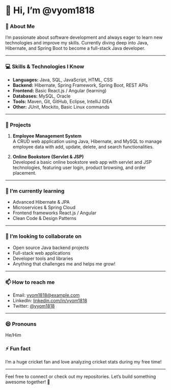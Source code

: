 # 👋 Hi, I’m @vyom1818

### 👀 About Me  
I’m passionate about software development and always eager to learn new technologies and improve my skills. Currently diving deep into Java, Hibernate, and Spring Boot to become a full-stack Java developer.

---

### 💻 Skills & Technologies I Know  
- **Languages:** Java, SQL, JavaScript, HTML, CSS  
- **Backend:** Hibernate, Spring Framework, Spring Boot, REST APIs  
- **Frontend:** Basic React.js / Angular (learning)  
- **Databases:** MySQL, Oracle  
- **Tools:** Maven, Git, GitHub, Eclipse, IntelliJ IDEA  
- **Other:** JUnit, Mockito, Basic Linux commands

---

### 🚀 Projects  
1. **Employee Management System**  
   A CRUD web application using Java, Hibernate, and MySQL to manage employee data with add, update, delete, and search functionalities.

2. **Online Bookstore (Servlet & JSP)**  
   Developed a basic online bookstore web app with servlet and JSP technologies, featuring user login, product browsing, and order placement.


---

### 🌱 I’m currently learning  
- Advanced Hibernate & JPA  
- Microservices & Spring Cloud  
- Frontend frameworks React.js / Angular  
- Clean Code & Design Patterns

---

### 💞️ I’m looking to collaborate on  
- Open source Java backend projects  
- Full-stack web applications  
- Developer tools and libraries  
- Anything that challenges me and helps me grow!

---

### 📫 How to reach me  
- Email: vyom1818@example.com  
- LinkedIn: [linkedin.com/in/vyom1818](https://linkedin.com/in/vyom1818)  
- Twitter: [@vyom1818](https://twitter.com/vyom1818)

---

### 😄 Pronouns  
He/Him

### ⚡ Fun fact  
I’m a huge cricket fan and love analyzing cricket stats during my free time!

---

Feel free to connect or check out my repositories. Let’s build something awesome together! 🚀
